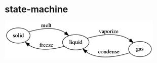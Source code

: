 # state-machine

![alt text](https://github.com/bhupendraparihar/state-machine/blob/master/state-machine-question.png)
